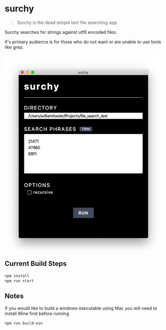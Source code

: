 # surchy

> Surchy is the dead simple text file searching app.

Surchy searches for strings against utf8 encoded files.

It's primary audience is for those who do not want or are unable to use tools like grep.

![mockup](https://github.com/wfowl/surchy/blob/master/app.png?raw=true)

## Current Build Steps

```
npm install
npm run start
```

## Notes

If you would like to build a windows executable using Mac you will need to install Wine first before running

```
npm run build-win
```
